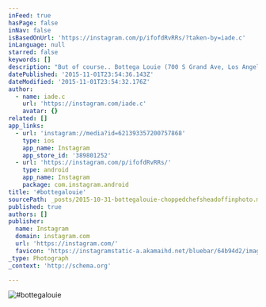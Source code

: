```yaml
---
inFeed: true
hasPage: false
inNav: false
isBasedOnUrl: 'https://instagram.com/p/ifofdRvRRs/?taken-by=iade.c'
inLanguage: null
starred: false
keywords: []
description: "But of course.. Bottega Louie (700 S Grand Ave, Los Angeles, CA 90017 - www.bottegalouie.com) LAs not so secret secret.. Both a Patisserie and a Restaurant, you can't book or reserve a table here, strictly first come first served. No surprises then when you get there and the queue is stretching down the block. It may take you an hour, two hours to get seated, but it is well worth it.. Best to order many dishes and share around the table.. just don't forget to order the Portobello Fries.  "
datePublished: '2015-11-01T23:54:36.143Z'
dateModified: '2015-11-01T23:54:32.176Z'
author:
  - name: iade.c
    url: 'https://instagram.com/iade.c'
    avatar: {}
related: []
app_links:
  - url: 'instagram://media?id=621393357200757868'
    type: ios
    app_name: Instagram
    app_store_id: '389801252'
  - url: 'https://instagram.com/p/ifofdRvRRs/'
    type: android
    app_name: Instagram
    package: com.instagram.android
title: '#bottegalouie'
sourcePath: _posts/2015-10-31-bottegalouie-choppedchefsheadoffinphoto.md
published: true
authors: []
publisher:
  name: Instagram
  domain: instagram.com
  url: 'https://instagram.com/'
  favicon: 'https://instagramstatic-a.akamaihd.net/bluebar/64b94d2/images/ico/favicon.ico'
_type: Photograph
_context: 'http://schema.org'

---
```

![#bottegalouie](https://scontent.cdninstagram.com/hphotos-xfa1/t51.2885-15/e15/1530783_620142254688242_57127495_n.jpg)